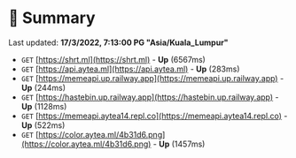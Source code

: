 # 📖 Summary
Last updated: **17/3/2022, 7:13:00 PG "Asia/Kuala_Lumpur"**

- `GET` [https://shrt.ml](https://shrt.ml) - **Up** (6567ms)
- `GET` [https://api.aytea.ml](https://api.aytea.ml) - **Up** (283ms)
- `GET` [https://memeapi.up.railway.app](https://memeapi.up.railway.app) - **Up** (244ms)
- `GET` [https://hastebin.up.railway.app](https://hastebin.up.railway.app) - **Up** (1128ms)
- `GET` [https://memeapi.aytea14.repl.co](https://memeapi.aytea14.repl.co) - **Up** (522ms)
- `GET` [https://color.aytea.ml/4b31d6.png](https://color.aytea.ml/4b31d6.png) - **Up** (1457ms)
